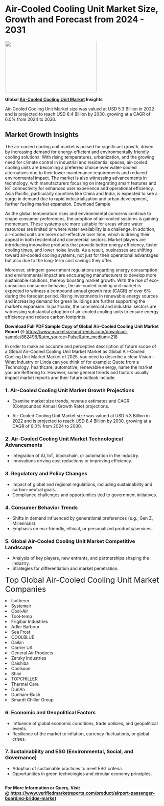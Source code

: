 <H1>Air-Cooled Cooling Unit Market Size, Growth and Forecast from 2024 - 2031</H1><img class="aligncenter size-medium wp-image-584254" src="https://thirdeyenews.in/wp-content/uploads/2024/09/Global-Market-Research-300x168.jpeg" alt="" width="300" height="168" /><p><strong>Global&nbsp;<a href="https://www.marketsizeandtrends.com/download-sample/862498/&amp;utm_source=Pulse&amp;utm_medium=218">Air-Cooled Cooling Unit Market</a> Insights</strong></p><p>Air-Cooled Cooling Unit Market size was valued at USD 5.3 Billion in 2022 and is projected to reach USD 8.4 Billion by 2030, growing at a CAGR of 6.0% from 2024 to 2030.</p><p><h2>Market Growth Insights</h2> <p>The air-cooled cooling unit market is poised for significant growth, driven by increasing demand for energy-efficient and environmentally friendly cooling solutions. With rising temperatures, urbanization, and the growing need for climate control in industrial and residential spaces, air-cooled cooling units are becoming a preferred choice over water-cooled alternatives due to their lower maintenance requirements and reduced environmental impact. The market is also witnessing advancements in technology, with manufacturers focusing on integrating smart features and IoT connectivity for enhanced user experience and operational efficiency. Asia Pacific, particularly countries like China and India, is expected to see a surge in demand due to rapid industrialization and urban development, further fueling market expansion. Download Sample </p> <p>As the global temperature rises and environmental concerns continue to shape consumer preferences, the adoption of air-cooled systems is gaining momentum. These systems are more suitable for areas where water resources are limited or where water availability is a challenge. In addition, air-cooled units are more cost-effective over time, which is driving their appeal in both residential and commercial sectors. Market players are introducing innovative products that provide better energy efficiency, faster cooling times, and lower noise levels. As a result, businesses are shifting toward air-cooled cooling systems, not just for their operational advantages but also due to the long-term cost savings they offer.</p> <p>Moreover, stringent government regulations regarding energy consumption and environmental impact are encouraging manufacturers to develop more sustainable solutions, thereby boosting market growth. With the rise of eco-conscious consumer behavior, the air-cooled cooling unit market is expected to witness a compound annual growth rate (CAGR) of over 6% during the forecast period. Rising investments in renewable energy sources and increasing demand for green buildings are further supporting the market’s expansion. In particular, the commercial and industrial sectors are witnessing substantial adoption of air-cooled cooling units to ensure energy efficiency and reduce carbon footprints.</p> <p></p><p><span class=""><strong>Download Full PDF Sample Copy of Global Air-Cooled Cooling Unit Market Report</strong> @ <a href="https://www.marketsizeandtrends.com/download-sample/862498/&amp;utm_source=Pulse&amp;utm_medium=218" target="_blank">https://www.marketsizeandtrends.com/download-sample/862498/&amp;utm_source=Pulse&amp;utm_medium=218</a></span></p><p>In order to make an accurate and perceptive description of future scope of a Global&nbsp;Air-Cooled Cooling Unit Market Market as Global&nbsp;Air-Cooled Cooling Unit Market Market of 2025, you need to describe a clear Vision &ndash; What Industry or Linda can you think of for example: Quote from a Technology, healthcare, automotive, renewable energy, name the market you are Reffering to. However, some general trends and factors usually impact market reports and their future outlook include:</p><h3>1.&nbsp;<strong>Air-Cooled Cooling Unit Market Growth Projections</strong></h3><ul><li>Examine market size trends, revenue estimates and CAGR (Compounded Annual Growth Rate) projections.</li><li><p>Air-Cooled Cooling Unit Market size was valued at USD 5.3 Billion in 2022 and is projected to reach USD 8.4 Billion by 2030, growing at a CAGR of 6.0% from 2024 to 2030.</p></li></ul><h3>2.&nbsp;<strong>Air-Cooled Cooling Unit Market Technological Advancements</strong></h3><ul><li>Integration of AI, IoT, blockchain, or automation in the industry.</li><li>Innovations driving cost reductions or improving efficiency.</li></ul><h3>3.&nbsp;<strong>Regulatory and Policy Changes</strong></h3><ul><li>Impact of global and regional regulations, including sustainability and carbon-neutral goals.</li><li>Compliance challenges and opportunities tied to government initiatives.</li></ul><h3>4.&nbsp;<strong>Consumer Behavior Trends</strong></h3><ul><li>Shifts in demand influenced by generational preferences (e.g., Gen Z, Millennials).</li><li>Emphasis on eco-friendly, ethical, or personalized products/services.</li></ul><h3>5.&nbsp;<strong>Global Air-Cooled Cooling Unit Market Competitive Landscape</strong></h3><ul><li>Analysis of key players, new entrants, and partnerships shaping the industry.</li><li>Strategies for differentiation and market penetration.</li></ul><p data-pm-slice="1 1 []"><span style="color: inherit; font-family: inherit; font-size: 25px;">Top Global Air-Cooled Cooling Unit Market Companies</span></p><div class="" data-test-id=""><p><li>Isotherm</li><li> Systemair</li><li> Cool-Air</li><li> Tool-temp</li><li> Frigibar Industries</li><li> Adler Barbour</li><li> Sea Frost</li><li> COOLBLUE</li><li> Daikin</li><li> Carrier UK</li><li> General Air Products</li><li> Zarsky Industries</li><li> Daishiba</li><li> Coolsoon</li><li> Shini</li><li> TOPCHILLER</li><li> Thermal Care</li><li> DunAn</li><li> Dunham-Bush</li><li> Smardt Chiller Group</li></p></div><h3>6.&nbsp;<strong>Economic and Geopolitical Factors</strong></h3><ul><li>Influence of global economic conditions, trade policies, and geopolitical events.</li><li>Resilience of the market to inflation, currency fluctuations, or global crises.</li></ul><h3>7.&nbsp;<strong>Sustainability and ESG (Environmental, Social, and Governance)</strong></h3><ul><li>Adoption of sustainable practices to meet ESG criteria.</li><li>Opportunities in green technologies and circular economy principles.</li></ul><h2><strong style="font-size: 14px;">For More Information or Query, Visit @&nbsp;</strong><a style="background-color: #ffffff; font-size: 14px;" href="https://www.marketsizeandtrends.com/report/air-cooled-cooling-unit-market/" target="_blank">https://www.verifiedmarketreports.com/product/airport-passenger-boarding-bridge-market</a></h2>
